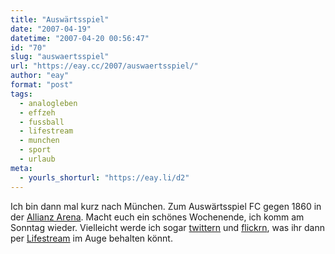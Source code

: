 ```yaml
---
title: "Auswärtsspiel"
date: "2007-04-19"
datetime: "2007-04-20 00:56:47"
id: "70"
slug: "auswaertsspiel"
url: "https://eay.cc/2007/auswaertsspiel/"
author: "eay"
format: "post"
tags:
  - analogleben
  - effzeh
  - fussball
  - lifestream
  - munchen
  - sport
  - urlaub
meta:
  - yourls_shorturl: "https://eay.li/d2"
---
```


Ich bin dann mal kurz nach München. Zum Auswärtsspiel FC gegen 1860 in der [Allianz Arena](http://de.wikipedia.org/wiki/Allianz_Arena). Macht euch ein schönes Wochenende, ich komm am Sonntag wieder. Vielleicht werde ich sogar [twittern](http://twitter.com/Eay) und [flickrn](http://www.flickr.com/photos/eay/), was ihr dann per [Lifestream](http://eay.cc/about/lifestream/) im Auge behalten könnt.
